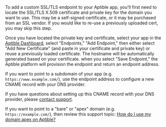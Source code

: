 To add a custom SSL/TLS endpoint to your Aptible app, you'll first need to locate the SSL/TLS X.509 certificate and private key for the domain you want to use. This may be a self-signed certificate, or it may be purchased from an SSL vendor. If you would like to re-use a previously uploaded cert, you may skip this step.

Once you have located the private key and certificate, select your app in the [Aptible Dashboard](https://dashboard.aptible.com), select "Endpoints," "Add Endpoint," then either select "Add New Certificate" (and paste in your certificate and private key) or reuse a previously loaded certificate. The hostname will be automatically generated based on your certificate. 
when you select "Save Endpoint," the Aptible platform will provision the endpoint and return an endpoint address.

If you want to point to a subdomain of your app (e.g. `https://www.example.com/`), use the endpoint address to configure a new CNAME record with your DNS provider.

If you have questions about setting up this CNAME record with your DNS provider, please [contact support](http://contact.aptible.com).

If you want to point to a "bare" or "apex" domain (e.g.
`https://example.com/`), then review this support topic: [How do I use my
domain apex on Aptible?][0]

  [0]: /support/topics/enclave/how-do-i-use-my-domain-apex-on-aptible
